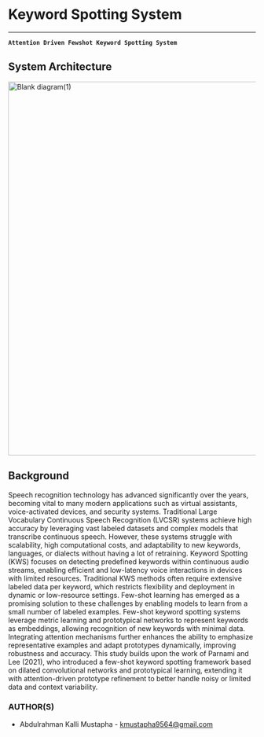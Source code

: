 # Keyword Spotting System
-----

**`Attention Driven Fewshot Keyword Spotting System`**

## System Architecture
<img width="1680" height="761" alt="Blank diagram(1)" src="https://github.com/user-attachments/assets/d2583751-35a0-48d1-bbae-57a13902994d" />


## Background
Speech recognition technology has advanced significantly over the years, becoming vital to many modern applications such as virtual assistants, voice-activated devices, and security systems. Traditional Large Vocabulary Continuous Speech Recognition (LVCSR) systems achieve high accuracy by leveraging vast labeled datasets and complex models that transcribe continuous speech. However, these systems struggle with scalability, high computational costs, and adaptability to new keywords, languages, or dialects without having a lot of retraining.
Keyword Spotting (KWS) focuses on detecting predefined keywords within continuous audio streams, enabling efficient and low-latency voice interactions in devices with limited resources. Traditional KWS methods often require extensive labeled data per keyword, which restricts flexibility and deployment in dynamic or low-resource settings.
Few-shot learning has emerged as a promising solution to these challenges by enabling models to learn from a small number of labeled examples. Few-shot keyword spotting systems leverage metric learning and prototypical networks to represent keywords as embeddings, allowing recognition of new keywords with minimal data. Integrating attention mechanisms further enhances the ability to emphasize representative examples and adapt prototypes dynamically, improving robustness and accuracy.
This study builds upon the work of Parnami and Lee (2021), who introduced a few-shot keyword spotting framework based on dilated convolutional networks and prototypical learning, extending it with attention-driven prototype refinement to better handle noisy or limited data and context variability.


### AUTHOR(S)
- Abdulrahman Kalli Mustapha - kmustapha9564@gmail.com

